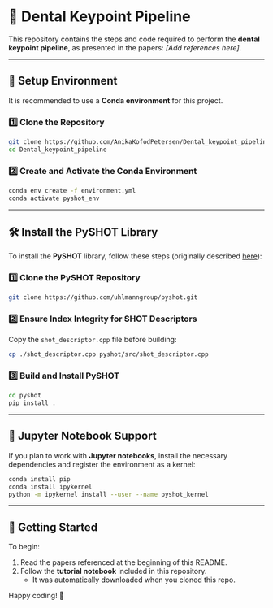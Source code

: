  # 🦷 Dental Keypoint Pipeline
 
 This repository contains the steps and code required to perform the **dental keypoint pipeline**, as presented in the papers: _[Add references here]_.  
 
 ---
 
 ## 🚀 Setup Environment  
 
 It is recommended to use a **Conda environment** for this project.  
 
 ### 1️⃣ Clone the Repository  
 ```sh
 git clone https://github.com/AnikaKofodPetersen/Dental_keypoint_pipeline.git
 cd Dental_keypoint_pipeline
 ```
 
 ### 2️⃣ Create and Activate the Conda Environment  
 ```sh
 conda env create -f environment.yml
 conda activate pyshot_env
 ```
 
 ---
 
 ## 🛠️ Install the PySHOT Library  
 
 To install the **PySHOT** library, follow these steps (originally described [here](https://github.com/uhlmanngroup/pyshot)):  
 
 ### 1️⃣ Clone the PySHOT Repository  
 ```sh
 git clone https://github.com/uhlmanngroup/pyshot.git
 ```
 
 ### 2️⃣ Ensure Index Integrity for SHOT Descriptors  
 Copy the `shot_descriptor.cpp` file before building:  
 ```sh
 cp ./shot_descriptor.cpp pyshot/src/shot_descriptor.cpp
 ```
 
 ### 3️⃣ Build and Install PySHOT  
 ```sh
 cd pyshot
 pip install .
 ```
 
 ---
 
 ## 📓 Jupyter Notebook Support  
 
 If you plan to work with **Jupyter notebooks**, install the necessary dependencies and register the environment as a kernel:  
 ```sh
 conda install pip
 conda install ipykernel
 python -m ipykernel install --user --name pyshot_kernel
 ```
 
 ---
 
 ## 📖 Getting Started  
 
 To begin:  
 1. Read the papers referenced at the beginning of this README.  
 2. Follow the **tutorial notebook** included in this repository.  
    - It was automatically downloaded when you cloned this repo.  
 
Happy coding! 🎯  

